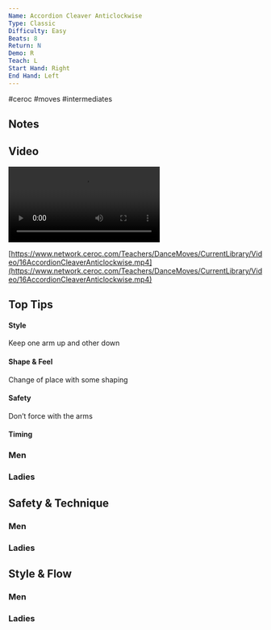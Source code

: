 ```yaml
---
Name: Accordion Cleaver Anticlockwise
Type: Classic
Difficulty: Easy
Beats: 8
Return: N
Demo: R
Teach: L
Start Hand: Right
End Hand: Left
---
```


#ceroc #moves #intermediates
## Notes


## Video
<video controls>
    <source src="https://www.network.ceroc.com/Teachers/DanceMoves/CurrentLibrary/Video/16AccordionCleaverAnticlockwise.mp4" type="video/mp4">
    
</video>

[https://www.network.ceroc.com/Teachers/DanceMoves/CurrentLibrary/Video/16AccordionCleaverAnticlockwise.mp4](https://www.network.ceroc.com/Teachers/DanceMoves/CurrentLibrary/Video/16AccordionCleaverAnticlockwise.mp4)


## Top Tips

#### Style
Keep one arm up and other down

#### Shape & Feel
Change of place with some shaping

#### Safety
Don’t force with the arms

#### Timing


### Men

### Ladies

## Safety & Technique
### Men

### Ladies

## Style & Flow


### Men

### Ladies


